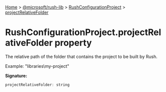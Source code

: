 [Home](./index) &gt; [@microsoft/rush-lib](rush-lib.md) &gt; [RushConfigurationProject](rush-lib.rushconfigurationproject.md) &gt; [projectRelativeFolder](rush-lib.rushconfigurationproject.projectrelativefolder.md)

# RushConfigurationProject.projectRelativeFolder property

The relative path of the folder that contains the project to be built by Rush.

Example: "libraries\\my-project"

**Signature:**
```javascript
projectRelativeFolder: string
```
